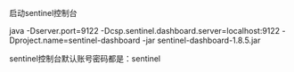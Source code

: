 启动sentinel控制台

java -Dserver.port=9122 -Dcsp.sentinel.dashboard.server=localhost:9122 -Dproject.name=sentinel-dashboard -jar
sentinel-dashboard-1.8.5.jar

sentinel控制台默认账号密码都是：sentinel

